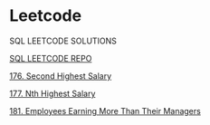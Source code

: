 # Leetcode
SQL LEETCODE SOLUTIONS

[SQL LEETCODE REPO](https://github.com/kesanibharath/Leetcode/tree/main/SQL)

[176. Second Highest Salary](https://github.com/kesanibharath/Leetcode/blob/73e072fee47fd7b89b7e66e32567c17294e0ba19/SQL/176.%20Second%20Highest%20Salary)

[177. Nth Highest Salary](https://github.com/kesanibharath/Leetcode/blob/73e072fee47fd7b89b7e66e32567c17294e0ba19/SQL/177.%20Nth%20Highest%20Salary)

[181. Employees Earning More Than Their Managers](https://github.com/kesanibharath/Leetcode/blob/main/SQL/181.%20Employees%20Earning%20More%20Than%20Their%20Managers)

